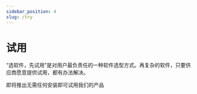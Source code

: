 ```yaml
---
sidebar_position: 4
slug: /try
---
```


# 试用

“选软件，先试用”是对用户最负责任的一种软件选型方式。再复杂的软件，只要供应商愿意提供试用，都有办法解决。  

即将推出无需任何安装即可试用我们的产品
